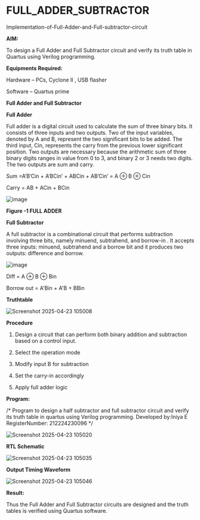 # FULL_ADDER_SUBTRACTOR

Implementation-of-Full-Adder-and-Full-subtractor-circuit

**AIM:**

To design a Full Adder and Full Subtractor circuit and verify its truth table in Quartus using Verilog programming.

**Equipments Required:**

Hardware – PCs, Cyclone II , USB flasher

Software – Quartus prime

**Full Adder and Full Subtractor**

**Full Adder**

Full adder is a digital circuit used to calculate the sum of three binary bits. It consists of three inputs and two outputs. Two of the input variables, denoted by A and B, represent the two significant bits to be added. The third input, Cin, represents the carry from the previous lower significant position. Two outputs are necessary because the arithmetic sum of three binary digits ranges in value from 0 to 3, and binary 2 or 3 needs two digits. The two outputs are sum and carry.

Sum =A’B’Cin + A’BCin’ + ABCin + AB’Cin’ = A ⊕ B ⊕ Cin 

Carry = AB + ACin + BCin

![image](https://github.com/naavaneetha/FULL_ADDER_SUBTRACTOR/assets/154305477/0f30ba51-5ffb-4198-845f-18e054f675e7)

**Figure -1 FULL ADDER**

**Full Subtractor**

A full subtractor is a combinational circuit that performs subtraction involving three bits, namely minuend, subtrahend, and borrow-in . It accepts three inputs: minuend, subtrahend and a borrow bit and it produces two outputs: difference and borrow.

![image](https://github.com/naavaneetha/FULL_ADDER_SUBTRACTOR/assets/154305477/02b24f51-ab51-4304-9ad6-7b81ffc1ead5)

Diff = A ⊕ B ⊕ Bin 

Borrow out = A'Bin + A'B + BBin

**Truthtable**

![Screenshot 2025-04-23 105008](https://github.com/user-attachments/assets/2d4cd946-1f5a-4868-baa2-4c2a0ff70324)

**Procedure**

1. Design a circuit that can perform both binary addition and subtraction based on a control input.

2. Select the operation mode

3. Modify input B for subtraction

4. Set the carry-in accordingly

5. Apply full adder logic

**Program:**

/* Program to design a half subtractor and full subtractor circuit and verify its truth table in quartus using Verilog programming. 
Developed by:Iniya E RegisterNumber: 212224230096
*/

![Screenshot 2025-04-23 105020](https://github.com/user-attachments/assets/8bd940ad-1235-43f1-92ca-c42be845f866)

**RTL Schematic**

![Screenshot 2025-04-23 105035](https://github.com/user-attachments/assets/e12e062f-9e38-4de3-9a82-92a44bfa2b08)

**Output Timing Waveform**

![Screenshot 2025-04-23 105046](https://github.com/user-attachments/assets/c9be126c-bc83-4ab6-950c-a43ab9ef5b08)

**Result:**

Thus the Full Adder and Full Subtractor circuits are designed and the truth tables is verified using Quartus software.



